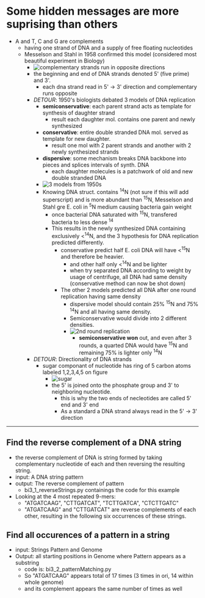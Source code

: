 # Some hidden messages are more suprising than others
- A and T, C and G are complements
    - having one strand of DNA and a supply of free floating nucleotides 
    - Messelson and Stahl in 1958 confirmed this model (considered most beautiful experiment in Biology)
        - ![complementary strands run in opposite directions](http://bioinformaticsalgorithms.com/images/Replication/reverse_complement.png "complementary strands run in opposite directions, from stepik.org")
        - the beginning and end of DNA strands denoted 5' (five prime) and 3'.
            - each dna strand read in 5' -> 3' direction and complementary runs opposite
        - *DETOUR*: 1950's biologists debated 3 models of DNA replication
            - **semiconservative**: each parent strand acts as template for synthesis of daughter strand
                - result each daughter mol. contains one parent and newly synthesized
            - **conservative**: entire double stranded DNA mol. served as template for new daughter.
                - result one mol with 2 parent strands and another with 2 newly synthesized strands
            - **dispersive**: some mechanism breaks DNA backbone into pieces and splices intervals of synth. DNA
                - each daughter molecules is a patchwork of old and new double stranded DNA
            - ![3 models from 1950s](https://stepik.org/media/attachments/lessons/13/replication_models_one_round_1.png "3 models 1950's from stepik.org")
            - Knowing DNA struct. contains <sup>14</sup>N (not sure if this will add superscript) and is more abundant than <sup>15</sup>N, Messelson and Stahl gre E. coli in <sup>5</sup>N medium causing bacteria gain weight
                - once bacterial DNA saturated with <sup>15</sup>N, transfered bacteria to less dense <sup>14</sup>
                - This results in the newly synthesized DNA containing exclusively <<sup>14</sup>N, and the 3 hypothesis for DNA replication predicted differently. 
                    - conservative predict half E. coli DNA will have <<sup>15</sup>N and therefore be heavier.
                        - and other half only <<sup>14</sup>N and be lighter
                        - when try separated DNA according to weight by usage of centrifuge, all DNA had same density (conservative method can now be shot down)
                    - The other 2 models predicted all DNA after one round replication having same density
                        - dispersive model should contain 25% <sup>15</sup>N and 75% <sup>14</sup>N and all having same density.
                        - Semiconservative would divide into 2 different densities.
                        - ![2nd round replication](https://stepik.org/media/attachments/lessons/13/replication_models_2.png "2nd round replication, from stepik.org")
                            - **semiconservative won** out, and even after 3 rounds, a quarted DNA would have <sup>15</sup>N and remaining 75% is lighter only <sup>14</sup>N
        - *DETOUR*: Directionality of DNA strands
            - sugar componant of nucleotide has ring of 5 carbon atoms labeled 1,2,3,4,5 on figure
                - ![sugar](https://stepik.org/media/attachments/lessons/14/nucleotide_4.png "sugar molecule from stepik.org")
                - the 5' is joined onto the phosphate group and 3' to neighboring nucleotide. 
                    - this is why the two ends of necleotides are called 5' end and 3' end
                    - As a standard a DNA strand always read in the 5' -> 3' direction
___

## Find the reverse complement of a DNA string
- the reverse complement of DNA is string formed by taking complementary nucleotide of each and then reversing the resulting string.
- input: A DNA string pattern
- output: The reverse complement of pattern
    - bi3_1_reverseStrings.py containings the code for this example
- Looking at the 4 most repeated 9-mers:
    - "ATGATCAAG",   "CTTGATCAT",   "TCTTGATCA",   "CTCTTGATC"
    - "ATGATCAAG" and "CTTGATCAT" are reverse complements of each other, resulting in the following six occurrences of these strings.

## Find all occurences of a pattern in a string
- input: Strings Pattern and Genome
- Output: all starting positions in Genome where Pattern appears as a substring
    - code is: bi3_2_patternMatching.py
    - So "ATGATCAAG" appears total of 17 times (3 times in ori, 14 within whole genome)
    - and its complement appears the same number of times as well